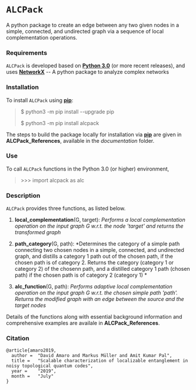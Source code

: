 # `ALCPack`

A python package to create an edge between any two given nodes in a simple, connected, and undirected graph via a sequence of local complementation operations.

### Requirements

`ALCPack` is developed based on [**Python 3.0**](https://www.python.org/download/releases/3.0/) (or more recent releases), and uses [**NetworkX**](https://networkx.github.io) -- A python package to analyze complex networks



### Installation

To install `ALCPack` using [**pip**](https://pip.pypa.io/en/stable/):

>
>$ python3 -m pip install --upgrade pip
>
>$ python3 -m pip install alcpack
>


The steps to build the package locally for installation via [**pip**](https://pip.pypa.io/en/stable/) are given in **ALCPack_References**, available in the *documentation* folder. 


### Use

To call `ALCPack` functions in the Python 3.0 (or higher) environment, 

>\>\>\> import alcpack as alc


### Description 

`ALCPack` provides three functions, as listed below.

1. **local_complementation**(G, target): *Performs a local complementation operation on the input graph G w.r.t. the node 'target' and returns the transformed graph* 

2. **path_category**(G, path): *Determines the category of a simple path connecting two chosen nodes in a simple, connected, and undirected graph, and distills a category 1 path out of the chosen path, if the chosen path is of category 2. Returns the category (category 1 or category 2) of the chosenn path, and a distilled category 1 path (chosen path) if the chosen path is of category 2 (category 1) *  

3. **alc_function**(G, path): *Performs adaptive local complementation operation on the input graph G w.r.t. the chosen simple path 'path'. Returns the modified graph with an edge between the source and the target nodes*  

Details of the functions along with essential background information and comprehensive examples are availale in  **ALCPack_References**. 


### Citation
```
@article{amaro2019,
  author = 	"David Amaro and Markus Müller and Amit Kumar Pal",
  title = 	"Scalable characterization of localizable entanglement in noisy topological quantum codes",
  year = 	"2019",
  month =   "July"
}
```

